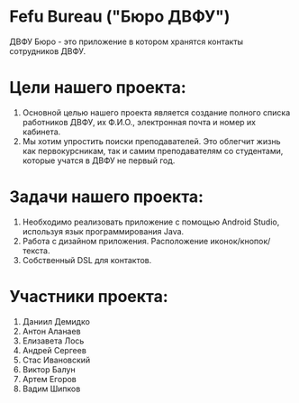 # Fefu Bureau ("Бюро ДВФУ")
ДВФУ Бюро - это приложение в котором хранятся контакты сотрудников ДВФУ.
# Цели нашего проекта:
  1. Основной целью нашего проекта является создание полного списка работников ДВФУ, их Ф.И.О., электронная почта и номер их кабинета.
  2. Мы хотим упростить поиски преподавателей. Это облегчит жизнь как первокурсникам, так и самим преподавателям со студентами, которые учатся в ДВФУ не первый год.
# Задачи нашего проекта:
  1. Необходимо реализовать приложение с помощью Android Studio, используя язык программирования Java.
  2. Работа с дизайном приложения. Расположение иконок/кнопок/текста.
  3. Собственный DSL для контактов.
# Участники проекта:
  1. Даниил Демидко
  2. Антон Аланаев
  3. Елизавета Лось
  4. Андрей Сергеев 
  5. Стас Ивановский
  6. Виктор Балун
  7. Артем Егоров
  8. Вадим Шипков
